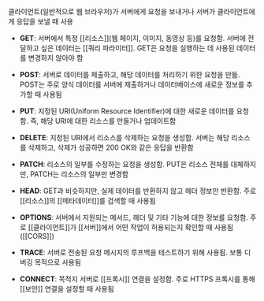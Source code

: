 클라이언트(일반적으로 웹 브라우저)가 서버에게 요청을 보내거나 서버가 클라이언트에게 응답을 보낼 때 사용

- **GET**: 서버에서 특정 [[리소스]](웹 페이지, 이미지, 동영상 등)를 요청함. 서버에 전달하고 싶은 데이터는 [[쿼리 파라미터]]. GET은 요청을 실행하는 데 사용된 데이터를 변경하지 않아야 함
    
- **POST**: 서버로 데이터를 제출하고, 해당 데이터를 처리하기 위한 요청을 만듦. POST는 주로 양식 데이터를 서버에 제출하거나 데이터베이스에 새로운 정보를 추가할 때 사용됨
    
- **PUT**: 지정된 URI(Uniform Resource Identifier)에 대한 새로운 데이터를 요청함. 즉, 해당 URI에 대한 리소스를 만들거나 업데이트함
    
- **DELETE**: 지정된 URI에서 리소스를 삭제하는 요청을 생성함. 서버는 해당 리소스를 삭제하고, 삭제가 성공하면 200 OK와 같은 응답을 반환함
    
- **PATCH**: 리소스의 일부를 수정하는 요청을 생성함. PUT은 리소스 전체를 대체하지만, PATCH는 리소스의 일부만 변경함
    
- **HEAD**: GET과 비슷하지만, 실제 데이터를 반환하지 않고 헤더 정보만 반환함. 주로 [[리소스]]의 [[메타데이터]]를 검색할 때 사용됨
    
- **OPTIONS**: 서버에서 지원되는 메서드, 헤더 및 기타 기능에 대한 정보를 요청함. 주로 [[클라이언트]]가 [[서버]]에서 어떤 작업이 허용되는지 확인할 때 사용됨([[CORS]])
    
- **TRACE**: 서버로 전송된 요청 메시지의 루프백을 테스트하기 위해 사용됨. 보통 디버깅 목적으로 사용됨
    
- **CONNECT**: 목적지 서버로 [[프록시]] 연결을 설정함. 주로 HTTPS 프록시를 통해 [[보안]] 연결을 설정할 때 사용됨




